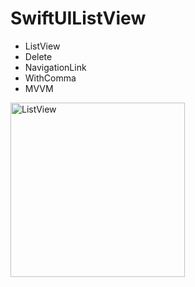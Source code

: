 # SwiftUIListView

- ListView
- Delete
- NavigationLink
- WithComma
- MVVM

<img width="279" alt="ListView" src="https://user-images.githubusercontent.com/3993516/120275854-20928900-c2dc-11eb-9cad-1ca715723bc4.png">
